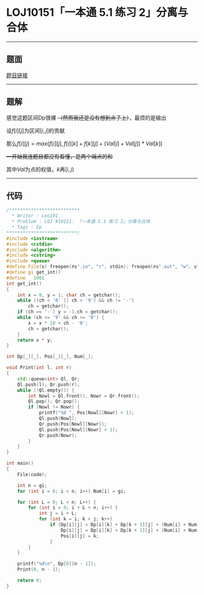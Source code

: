 # LOJ10151「一本通 5.1 练习 2」分离与合体

---

## 题面

[题目链接](https://loj.ac/problem/10151)

---

## 题解

感觉这题区间Dp很裸 ~~（然而我还是没有想到点子上）~~，最烦的是输出

设$f[i][j]$为区间$[i,j]$的贡献

那么$f[i][j] = max(f[i][j], f[i][k] + f[k][j] + (Val[i] + Val[j]) * Val[k])$

~~一开始我连题目都没有看懂，是两个端点的和~~

其中$Val$为点的权值，$k$再$[i,j)$

---

## 代码

```c++
/**************************
  * Writer : Leo101
  * Problem : LOJ #10151. 「一本通 5.1 练习 2」分离与合体
  * Tags : Dp
**************************/
#include <iostream>
#include <cstdio>
#include <algorithm>
#include <cstring>
#include <queue>
#define File(s) freopen(#s".in", "r", stdin); freopen(#s".out", "w", stdout)
#define gi get_int()
#define _ 1001
int get_int()
{
	int x = 0, y = 1; char ch = getchar();
	while ((ch < '0' || ch > '9') && ch != '-')
		ch = getchar();
	if (ch == '-') y = -1,ch = getchar();
	while (ch <= '9' && ch >= '0') {
		x = x * 10 + ch - '0';
		ch = getchar();
	}
	return x * y;
}

int Dp[_][_], Pos[_][_], Num[_];

void Print(int l, int r)
{
	std::queue<int> Ql, Qr;
	Ql.push(l); Qr.push(r);
	while (!Ql.empty()) {
		int Nowl = Ql.front(), Nowr = Qr.front();
		Ql.pop(); Qr.pop();
		if (Nowl != Nowr) {
			printf("%d ", Pos[Nowl][Nowr] + 1);
			Ql.push(Nowl);
			Qr.push(Pos[Nowl][Nowr]);
			Ql.push(Pos[Nowl][Nowr] + 1);
			Qr.push(Nowr);
		}
	}
}

int main()
{
	File(code);

	int n = gi;
	for (int i = 0; i < n; i++) Num[i] = gi;

	for (int L = 0; L < n; L++) {
		for (int i = 0; i + L < n; i++) {
			int j = i + L;
			for (int k = i; k < j; k++)
				if (Dp[i][j] < Dp[i][k] + Dp[k + 1][j] + (Num[i] + Num[j]) * Num[k]) {
					Dp[i][j] = Dp[i][k] + Dp[k + 1][j] + (Num[i] + Num[j]) * Num[k];
					Pos[i][j] = k;
				}
		}
	}

	printf("%d\n", Dp[0][n - 1]);
	Print(0, n - 1);

	return 0;
}
```
